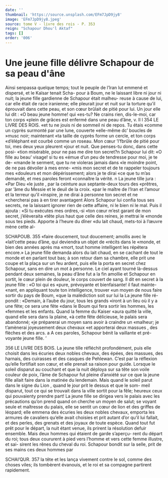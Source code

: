 ```yaml
---
date: ''
thumbnail: 'https://source.unsplash.com/EFm7JpD9jy8'
image: 'EFm7JpD9jy8.jpeg'
source: tome V - livre des rois - P. 353
reign: "Schapour Dhou'l Aktaf"
tags: []
order: '006'
---
```


# Une jeune fille délivre Schapour de sa peau d'âne

Ainsi senpassa quelque temps; tout le peuple de l’lran lut emmené et dispersé, et le Kaïsar tenait Scha-
pour à Boum, ne le laissant libre ni jour ni nuit; la jeune fille gardienne de Schapour était malheu-
reuse à cause de lui, car elle était de race iranienne; elle pleurait jour et nuit sur la torture qu’il éprouvait dans cette peau, et son cœur brûlait de pitié pour lui.
Un jour elle lui dit : «O beau jeune homme! qui «es-tu? Ne crains rien, dis-le-moi, car ton corps «plein de grâces est enfermé dans une peau d’âne,
v. Il l
354 LE LIVRE DES ROlS.
«et tu ne jouis ni de sommeil ni de repos. Tu étais
«comme un cyprès surmonté par une lune, couverte
«elle-même dc’ boucles de »musc noir; maintenant
«ta taille de cyprès forme un cercle, et ton corps «d’éléphant est courbé comme un roseau. Mon cœur
’l’fbrûle de pitié pour toi, mes deux yeux pleurent
«jour et nuit. Que penses-tu donc, dans cette posi- «tion misérable, pour ne pas me dire ton secret?n Schapour lui dit: «O fille au beau’ visage! si tu es «émue d’un peu de tendresse pour moi, je te de- «mande le serment, que tu ne violeras jamais dans «le moindre point, de ne pas dévoiler à mes enne- «mis mon secret et de te rappeler toujours mes «douleurs et mon dépérissement; alors je te dirai
«ce que tu m’as demandé, et mes paroles feront «connaître la vérité. n La jeune tille jura : «Par Dieu
«le juste , par la ceinture aux septante-deux tours des «prêtres, par ’âme du Messie et le deuil de la croix.
«par le maître de l’lran et l’amour et la terreur qu’il
«inspire, je ne dirai à personne ton secret et ne «chercherai pas à en tirer avantagent
Alors Schapour lui confia tous ses secrets, ne la laissant ignorer rien de cette affaire, ni le bien ni le mal. Puis il ajouta : «Si tu exécutes mes ordres,-si
«ton cœur m’est garant de mon secret, j’élèveraita
«tête plus haut que celle des reines, je mettrai le «monde sous tes pieds. Apporte à l’heure du dîner
«du lait chaud, mets-toi à l’œuvre mène cette al-

SCHAPOUB. 355 «faire doucement, tout doucement; amollis avec le
«lait’cette peau d’âne, qui deviendra un objet de
«récits dans le «monde, et bien des années après ma
«mort, tout homme intelligent les répétera encore.»
La jeune fille demanda alors du lait chaud, en se cachant de tout le monde et en parlant tout bas; à son retour dam sa chambre, elle prit une coupe et la plaça sur un feu ardent, puis elle la porta en secret chez Schapour, sans en dire un mot à personne. Le ciel ayant tourné là-dessus pendant deux semaines,
la peau d’âne fut a la fin amollie et Schapour en sortit, le cœur plein de douleur, le corps couvert de sang. Il dit en secret à la jeune fille : «O toi qui es «pure, prévoyante et bienfaisante! il faut mainte- «nant, en appliquant toute ton intelligence, trouver «un moyen de nous faire sortir du pays de Boum, «que la malédiction soit sur lui la La jeune fille ré- pondit : «Demain, à l’aube du jour, tous les grands «iront à un lieu où il y a une fête; ce sera une fête «dans le Boum qui fera sortir les hommes, les «femmes et les enfants. Quand la femme du Kaiser «aura quitté la ville, quand elle sera dans la plaine,
«à cette fête délicieuse, le palais sera abandonné;
«je préparerai un moyen sans avoir à craindre un «malheur; je t’amènerai joyeusement deux chevaux
«et apporterai deux massues , des flèches et des arcs. a A ces paroles, Schapour bénit la vaillante et pré- voyante jeune fille. ’

356 LE LIVRE DES BOIS.
La jeune tille réfléchit profondément, puis elle
choisit dans les écuries deux nobles chevaux, des épées, des massues, des harnais, des cuirasses et
des casques de Pehlewan. C’est par la réflexion qu’elle fortifiait son cœur, et elle prenait sa raison pour guide. Lorsque le soleil disparut au couchant et que la nuit déploya sur sa tête son voile couleur
de poix, l’âme de Schapour fut pleine d’anxiété sur
ce que la jeune fille allait faire dans la matinée du lendemain. Mais quand le soleil parut dans le signe du Lion , quand le jour prit le dessus et que le som- meil disparut, tout ce qui se trouvait dans la ville sortit pour la fêle; heureux ceux qui pouvaienty prendre part! La jeune fille se dirigea vers le palais avec les précautions qu’on prend quand on cherche
un moyen de salut; se voyant seule et maîtresse du palais, elle se sentit un cœur de lion et des griffes de léopard; elle emmena des écuries les deux nobles chevaux, emporta les armures de cavaliers qu’elle avait choisies et prit autant d’or qu’il lui fallait, et
des perles, des grenats et des joyaux de toute espèce. Quand tout fut prêt pour le départ, la nuit étant venue, ils prirent la résolution defuir ensemble.
Mais deux hommes qui étaient de garde s’aperçu-
rent du départ du roi; tous deux coururent à pied vers l’homme et vers cette femme illustre, et sai- sirent les rênes du cheval du roi. Schapour bondit sur la selle, prit de ses mains ces deux hommes par

SCHAI’QUR. 357 la tête et les lança vivement contre le sol, comme
des choses viles; ils tombèrent évanouis, et le roi et sa compagne partirent rapidement.
